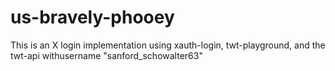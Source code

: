 # us-bravely-phooey
This is an X login implementation using xauth-login, twt-playground, and the twt-api withusername "sanford_schowalter63"
